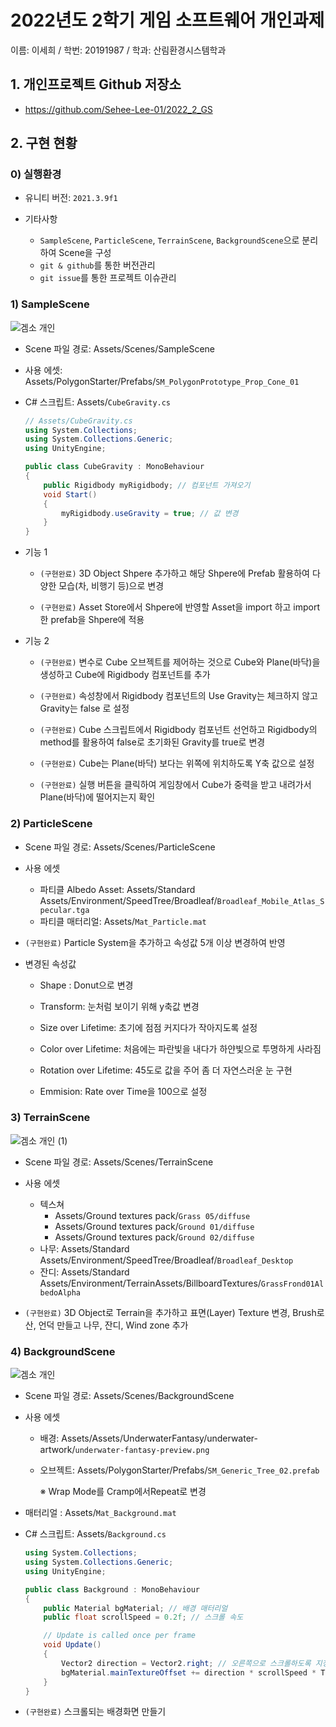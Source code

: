 # 2022년도 2학기 게임 소프트웨어 개인과제

이름: 이세희 / 학번: 20191987 / 학과: 산림환경시스템학과

## 1. 개인프로젝트 Github 저장소

- <https://github.com/Sehee-Lee-01/2022_2_GS>

## 2. 구현 현황

### 0) 실행환경

- 유니티 버전: `2021.3.9f1`

- 기타사항

  - `SampleScene`, `ParticleScene`, `TerrainScene`, `BackgroundScene`으로 분리하여  Scene을 구성
  - `git & github`를 통한 버전관리
  - `git issue`를 통한 프로젝트 이슈관리

### 1) SampleScene

![겜소 개인](https://user-images.githubusercontent.com/85275893/199090101-0a415754-82f2-43fb-8c3a-6a59ef4180aa.png)

- Scene 파일 경로: Assets/Scenes/SampleScene

- 사용 에셋: Assets/PolygonStarter/Prefabs/`SM_PolygonPrototype_Prop_Cone_01`
  
- C# 스크립트: Assets/`CubeGravity.cs`

    ```C#
    // Assets/CubeGravity.cs
    using System.Collections;
    using System.Collections.Generic;
    using UnityEngine;

    public class CubeGravity : MonoBehaviour
    {
        public Rigidbody myRigidbody; // 컴포넌트 가져오기
        void Start()
        {
            myRigidbody.useGravity = true; // 값 변경
        }
    }
    ```

- 기능 1

  - `(구현완료)` 3D Object Shpere 추가하고 해당 Shpere에 Prefab 활용하여 다양한 모습(차, 비행기 등)으로 변경

  - `(구현완료)` Asset Store에서 Shpere에 반영할 Asset을 import 하고 import한 prefab을 Shpere에 적용

- 기능 2

  - `(구현완료)` 변수로 Cube 오브젝트를 제어하는 것으로 Cube와 Plane(바닥)을 생성하고 Cube에 Rigidbody 컴포넌트를 추가

  - `(구현완료)` 속성창에서 Rigidbody 컴포넌트의 Use Gravity는 체크하지 않고 Gravity는 false 로 설정

  - `(구현완료)` Cube 스크립트에서 Rigidbody 컴포넌트 선언하고 Rigidbody의 method를 활용하여 false로 초기화된 Gravity를 true로 변경

  - `(구현완료)` Cube는 Plane(바닥) 보다는 위쪽에 위치하도록 Y축 값으로 설정

  - `(구현완료)` 실행 버튼을 클릭하여 게임창에서 Cube가 중력을 받고 내려가서 Plane(바닥)에 떨어지는지 확인

### 2) ParticleScene

- Scene 파일 경로: Assets/Scenes/ParticleScene

- 사용 에셋

  - 파티클 Albedo Asset: Assets/Standard Assets/Environment/SpeedTree/Broadleaf/`Broadleaf_Mobile_Atlas_Specular.tga`
  - 파티클 매터리얼: Assets/`Mat_Particle.mat`

- `(구현완료)` Particle System을 추가하고 속성값 5개 이상 변경하여 반영

- 변경된 속성값

  - Shape : Donut으로 변경

  - Transform: 눈처럼 보이기 위해 y축값 변경
  
  - Size over Lifetime: 초기에 점점 커지다가 작아지도록 설정
  
  - Color over Lifetime: 처음에는 파란빛을 내다가 하얀빛으로 투명하게 사라짐
  
  - Rotation over Lifetime: 45도로 값을 주어 좀 더 자연스러운 눈 구현
  
  - Emmision: Rate over Time을 100으로 설정

### 3) TerrainScene

![겜소 개인 (1)](https://user-images.githubusercontent.com/85275893/199090121-728bdf21-e65f-48fd-96aa-f3cf89c57c46.png)

- Scene 파일 경로: Assets/Scenes/TerrainScene

- 사용 에셋

  - 텍스쳐
    - Assets/Ground textures pack/`Grass 05/diffuse`
    - Assets/Ground textures pack/`Ground 01/diffuse`
    - Assets/Ground textures pack/`Ground 02/diffuse`
  - 나무: Assets/Standard Assets/Environment/SpeedTree/Broadleaf/`Broadleaf_Desktop`
  - 잔디: Assets/Standard Assets/Environment/TerrainAssets/BillboardTextures/`GrassFrond01AlbedoAlpha`

- `(구현완료)` 3D Object로 Terrain을 추가하고 표면(Layer) Texture 변경, Brush로 산, 언덕 만들고
    나무, 잔디, Wind zone 추가

### 4) BackgroundScene

![겜소 개인](https://user-images.githubusercontent.com/85275893/199143700-d4558376-8e16-453a-afe2-786063dfd0a9.png)

- Scene 파일 경로: Assets/Scenes/BackgroundScene

- 사용 에셋

  - 배경: Assets/Assets/UnderwaterFantasy/underwater-artwork/`underwater-fantasy-preview.png`
  - 오브젝트: Assets/PolygonStarter/Prefabs/`SM_Generic_Tree_02.prefab`

    ※ Wrap Mode를 Cramp에서Repeat로 변경

- 매터리얼 : Assets/`Mat_Background.mat`

- C# 스크립트: Assets/`Background.cs`

  ```c#
  using System.Collections;
  using System.Collections.Generic;
  using UnityEngine;

  public class Background : MonoBehaviour
  {
      public Material bgMaterial; // 배경 매터리얼
      public float scrollSpeed = 0.2f; // 스크롤 속도

      // Update is called once per frame
      void Update()
      {
          Vector2 direction = Vector2.right; // 오른쪽으로 스크롤하도록 지정
          bgMaterial.mainTextureOffset += direction * scrollSpeed * Time.deltaTime;
      }
  }
  ```

- `(구현완료)` 스크롤되는 배경화면 만들기

